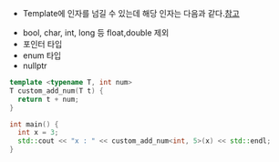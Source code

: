 * Template에 인자를 넘길 수 있는데 해당 인자는 다음과 같다.[참고](https://en.cppreference.com/w/cpp/language/template_parameters)
- bool, char, int, long 등  float,double 제외   
- 포인터 타입   
- enum 타입   
- nullptr   
```cpp
template <typename T, int num>
T custom_add_num(T t) {
  return t + num;
}

int main() {
  int x = 3;
  std::cout << "x : " << custom_add_num<int, 5>(x) << std::endl;
}
```
